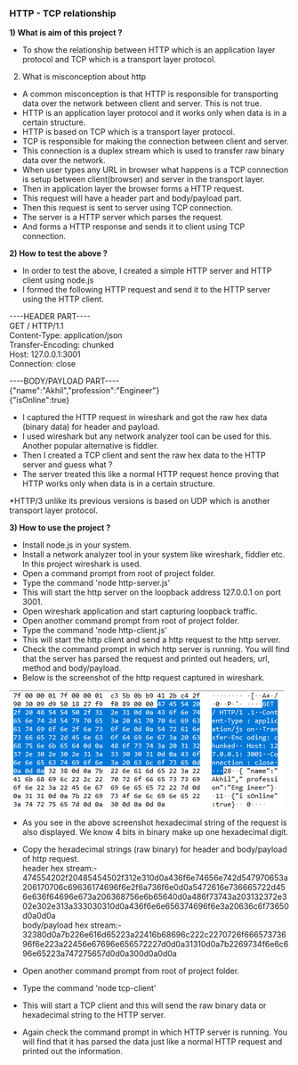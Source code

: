 ### HTTP - TCP relationship
**1) What is aim of this project ?**
- To show the relationship between HTTP which is an application layer protocol and TCP which is a transport layer protocol.

2) What is misconception about http 
- A common misconception is that HTTP is responsible for transporting data over the network between client and server. This is not true.
- HTTP is an application layer protocol and it works only when data is in a certain structure. 
- HTTP is based on TCP which is a transport layer protocol.
- TCP is responsible for making the connection between client and server.
- This connection is a duplex stream which is used to transfer raw binary data over the network.
- When user types any URL in browser what happens is a TCP connection is setup between client(browser)
and server in the transport layer. 
- Then in application layer the browser forms a HTTP request. 
- This request will have a header part and body/payload part.
- Then this request is sent to server using TCP connection.
- The server is a HTTP server which parses the request.
- And forms a HTTP response and sends it to client using TCP connection.

**2) How to test the above ?**
- In order to test the above, I created a simple HTTP server and HTTP client using node.js
- I formed the following HTTP request and send it to the HTTP server using the HTTP client.

----HEADER PART----<br/>
GET / HTTP/1.1<br/>
Content-Type: application/json<br/>
Transfer-Encoding: chunked<br/>
Host: 127.0.0.1:3001<br/>
Connection: close<br/>

----BODY/PAYLOAD PART----<br/>
{"name":"Akhil","profession":"Engineer"}<br/>
{"isOnline":true}<br/>

- I captured the HTTP request in wireshark and got the raw hex data (binary data) for header and payload.
- I used wireshark but any network analyzer tool can be used for this. Another popular alternative is fiddler.
- Then I created a TCP client and sent the raw hex data to the HTTP server and guess what ? 
- The server treated this like a normal HTTP request hence proving that HTTP works only when data is in a certain structure.

*HTTP/3 unlike its previous versions is based on UDP which is another transport layer protocol.

**3) How to use the project ?**
- Install node.js in your system.
- Install a network analyzer tool in your system like wireshark, fiddler etc. In this project wireshark is used.
- Open a command prompt from root of project folder.
- Type the command 'node http-server.js' 
- This will start the http server on the loopback address 127.0.0.1 on port 3001.
- Open wireshark application and start capturing loopback traffic.
- Open another command prompt from root of project folder.
- Type the command 'node http-client.js'
- This will start the http client and send a http request to the http server.
- Check the command prompt in which http server is running. You will find that the server has parsed the request and printed out
headers, url, method and body/payload. 
- Below is the screenshot of the http request captured in wireshark.

<img src="./images/http-client-to-server.png">

- As you see in the above screenshot hexadecimal string of the request is also displayed. We know 4 bits in binary make up one 
hexadecimal digit. 

- Copy the hexadecimal strings (raw binary) for header and body/payload of http request.<br/>
header hex stream:-<br/>
474554202f20485454502f312e310d0a436f6e74656e742d547970653a206170706c69636174696f6e2f6a736f6e0d0a5472616e736665722d456e636f64696e673a206368756e6b65640d0a486f73743a203132372e302e302e313a333030310d0a436f6e6e656374696f6e3a20636c6f73650d0a0d0a<br/>
body/payload hex stream:-<br/>
32380d0a7b226e616d65223a22416b68696c222c2270726f66657373696f6e223a22456e67696e656572227d0d0a31310d0a7b2269734f6e6c696e65223a747275657d0d0a300d0a0d0a<br/>

- Open another command prompt from root of project folder.
- Type the command 'node tcp-client'
- This will start a TCP client and this will send the raw binary data or hexadecimal string to the HTTP server. 
- Again check the command prompt in which HTTP server is running. You will find that it has parsed the data just like a normal
HTTP request and printed out the information.
